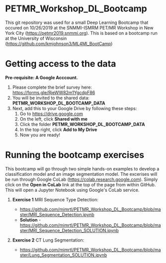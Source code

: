 # PETMR_Workshop_DL_Bootcamp

This git repository was used for a small Deep Learning Bootcamp that occured on 10/26/2019 at the SNMMI-ISMRM PET/MR Workshop in New York City (https://petmr2019.snmmi.org). This is based on a bootcamp run at the University of Wisconsin (https://github.com/kmjohnson3/ML4MI_BootCamp)

# Getting access to the data
**Pre-requisite: A Google Acccount.**
1. Please complete the brief survey here: https://forms.gle/RjeWW82m1YgcdpF86
2. You will be invited to the shared data: **PETMR_WORKSHOP_DL_BOOTCAMP_DATA**
3. Next, add this to your Google Drive by following these steps:
    1. Go to https://drive.google.com
    2. On the left, click **Shared with me**
    3. Click the folder **PETMR_WORKSHOP_DL_BOOTCAMP_DATA**
    4. In the top right, click **Add to My Drive**
    5. Now you are ready!

# Running the bootcamp exercises
This bootcamp will go through two simple hands-on examples to develop a classification model and an image segmentation model. The excerises will be run through Google CoLab (https://colab.research.google.com). Simply click on the **Open in CoLab** link at the top of the page from within GitHub. This will open a Jupyter Notebook using Google's CoLab service.

1. **Exercise 1** MRI Sequence Type Detection:
    * https://github.com/mimrtl/PETMR_Workshop_DL_Bootcamp/blob/master/MRI_Sequence_Detection.ipynb
    * **Solution** - https://github.com/mimrtl/PETMR_Workshop_DL_Bootcamp/blob/master/MRI_Sequence_Detection_SOLUTION.ipynb

2. **Exercise 2** CT Lung Segmentation:
    * https://github.com/mimrtl/PETMR_Workshop_DL_Bootcamp/blob/master/Lung_Segmentation_SOLUTION.ipynb

